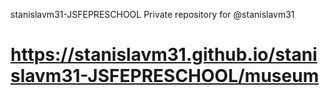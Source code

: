  stanislavm31-JSFEPRESCHOOL
 Private repository for @stanislavm31 
# https://stanislavm31.github.io/stanislavm31-JSFEPRESCHOOL/museum

